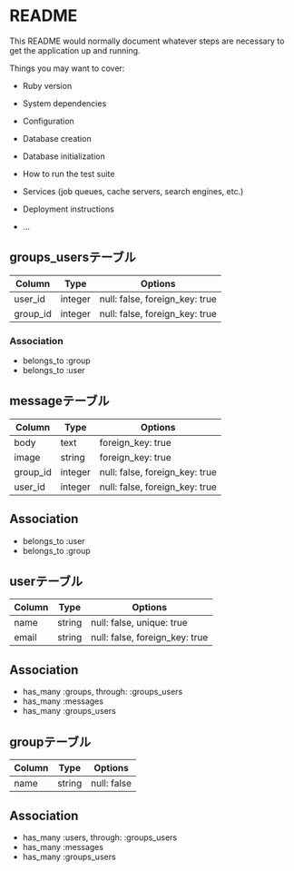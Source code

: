 # README

This README would normally document whatever steps are necessary to get the
application up and running.

Things you may want to cover:

* Ruby version

* System dependencies

* Configuration

* Database creation

* Database initialization

* How to run the test suite

* Services (job queues, cache servers, search engines, etc.)

* Deployment instructions

* ...

## groups_usersテーブル

|Column|Type|Options|
|------|----|-------|
|user_id|integer|null: false, foreign_key: true|
|group_id|integer|null: false, foreign_key: true|

### Association
- belongs_to :group
- belongs_to :user

## messageテーブル
|Column|Type|Options|
|------|----|-------|
|body|text|foreign_key: true|
|image|string|foreign_key: true|
|group_id|integer|null: false, foreign_key: true|
|user_id|integer|null: false, foreign_key: true|
## Association
- belongs_to :user
- belongs_to :group

## userテーブル
|Column|Type|Options|
|------|----|-------|
|name|string|null: false, unique: true|
|email|string|null: false, foreign_key: true|
## Association
- has_many :groups, through: :groups_users
- has_many :messages
- has_many :groups_users

## groupテーブル
|Column|Type|Options|
|------|----|-------|
|name|string|null: false|
## Association
- has_many :users, through: :groups_users
- has_many :messages
- has_many :groups_users


